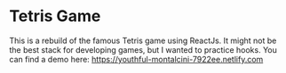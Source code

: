 # Tetris Game
This is a rebuild of the famous Tetris game using ReactJs. It might not be the best stack for developing games, but I wanted to practice hooks. You can find a demo here: https://youthful-montalcini-7922ee.netlify.com
